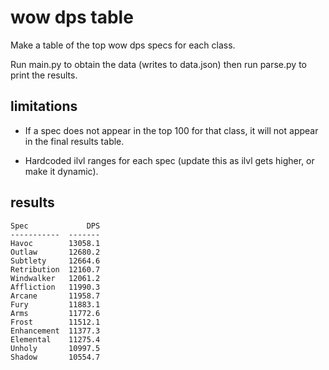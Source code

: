 # wow dps table

Make a table of the top wow dps specs for each class.

Run main.py to obtain the data (writes to data.json) then run parse.py to print
the results.

## limitations

* If a spec does not appear in the top 100 for that class, it will not appear in
the final results table.

* Hardcoded ilvl ranges for each spec (update this as ilvl gets higher, or make
it dynamic).

## results

```
Spec             DPS
-----------  -------
Havoc        13058.1
Outlaw       12680.2
Subtlety     12664.6
Retribution  12160.7
Windwalker   12061.2
Affliction   11990.3
Arcane       11958.7
Fury         11883.1
Arms         11772.6
Frost        11512.1
Enhancement  11377.3
Elemental    11275.4
Unholy       10997.5
Shadow       10554.7
```
